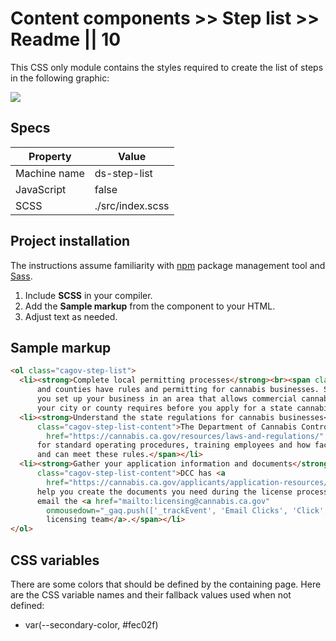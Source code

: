 # Content components >> Step list >> Readme || 10

This CSS only module contains the styles required to create the list of steps in the following graphic:

<img src="https://raw.githubusercontent.com/cagov/design-system/main/components/step-list/img/step-list-screenshot.png" />

## Specs

| Property | Value |
| --- | --- |
| Machine name | ds-step-list |
| JavaScript | false |
| SCSS | ./src/index.scss |

## Project installation

The instructions assume familiarity with [npm](https://npmjs.com) package management tool and [Sass](https://sass-lang.com/).

1. Include **SCSS** in your compiler.
2. Add the **Sample markup** from the component to your HTML.
1. Adjust text as needed.

## Sample markup

```html
<ol class="cagov-step-list">
  <li><strong>Complete local permitting processes</strong><br><span class="cagov-step-list-content">Many cities
      and counties have rules and permitting for cannabis businesses. Some do not allow cannabis businesses. Make sure
      you set up your business in an area that allows commercial cannabis activity. Complete any permitting requirements
      your city or county requires before you apply for a state cannabis license.</span></li>
  <li><strong>Understand the state regulations for cannabis businesses</strong><br><span
      class="cagov-step-list-content">The Department of Cannabis Control (DCC) has <a
        href="https://cannabis.ca.gov/resources/laws-and-regulations/" data-type="page" data-id="713">requirements</a>
      for standard operating procedures, training employees and how facilities must be set up. Make sure you understand
      and can meet these rules.</span></li>
  <li><strong>Gather your application information and documents</strong><br><span
      class="cagov-step-list-content">DCC has <a
        href="https://cannabis.ca.gov/applicants/application-resources/" data-type="page" data-id="698">resources</a> to
      help you create the documents you need during the license process. If you have questions about the requirements,
      email the <a href="mailto:licensing@cannabis.ca.gov"
        onmousedown="_gaq.push(['_trackEvent', 'Email Clicks', 'Click', 'licensing@cannabis.ca.gov', 0, 0]); _gaq.push(['b._trackEvent', 'Email Clicks', 'Click', 'licensing@cannabis.ca.gov', 0, 0]);">DCC
        licensing team</a>.</span></li>
</ol>
```

## CSS variables

There are some colors that should be defined by the containing page. Here are the CSS variable names and their fallback values used when not defined:

- var(--secondary-color, #fec02f)
